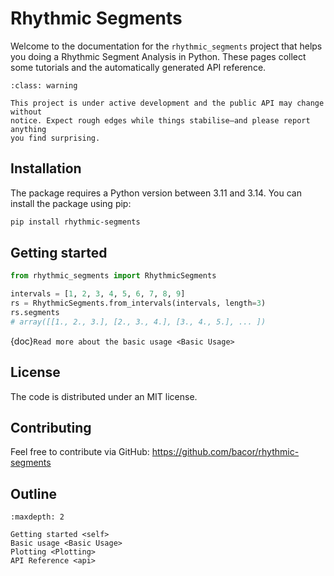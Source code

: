 # Rhythmic Segments

Welcome to the documentation for the `rhythmic_segments` project that helps 
you doing a Rhythmic Segment Analysis in Python. These pages
collect some tutorials and the automatically generated API
reference.

```{admonition} Early development
:class: warning

This project is under active development and the public API may change without
notice. Expect rough edges while things stabilise—and please report anything
you find surprising.
```


## Installation
The package requires a Python version between 3.11 and 3.14.
You can install the package using pip:

```sh
pip install rhythmic-segments
```

## Getting started

```python
from rhythmic_segments import RhythmicSegments

intervals = [1, 2, 3, 4, 5, 6, 7, 8, 9]
rs = RhythmicSegments.from_intervals(intervals, length=3)
rs.segments
# array([[1., 2., 3.], [2., 3., 4.], [3., 4., 5.], ... ])
```

{doc}`Read more about the basic usage <Basic Usage>`


## License

The code is distributed under an MIT license.

## Contributing

Feel free to contribute via GitHub: https://github.com/bacor/rhythmic-segments


## Outline


```{toctree}
:maxdepth: 2

Getting started <self>
Basic usage <Basic Usage>
Plotting <Plotting>
API Reference <api>
```
